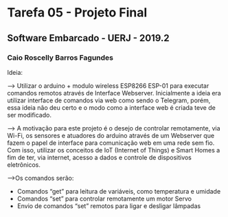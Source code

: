 # Tarefa 05 - Projeto Final 
## Software Embarcado - UERJ - 2019.2
### Caio Roscelly Barros Fagundes


Ideia:

--> Utilizar o arduino + modulo wireless ESP8266 ESP-01 para executar comandos remotos através de Interface Webserver. Inicialmente a ideia era utilizar interface de comandos via web como sendo o Telegram, porém, essa ideia não deu certo e o modo como a interface web é criada teve de ser modificado.

--> A motivação para este projeto é o desejo de controlar remotamente, via Wi-Fi,  os sensores e atuadores do arduino através de um Webserver que fazem o papel de interface para comunicação web em uma rede sem fio. Com isso, utilizar os conceitos de IoT (Internet of Things) e Smart Homes a fim de ter, via internet, acesso a dados e controle de dispositivos eletrônicos.


-->Os comandos serão:
- Comandos “get” para leitura de variáveis, como temperatura e umidade
- Comandos “set” para controlar remotamente um motor Servo
- Envio de comandos “set” remotos para ligar e desligar lâmpadas


